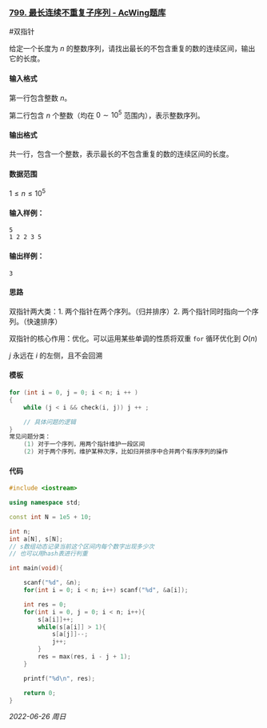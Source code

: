 ### [799. 最长连续不重复子序列 - AcWing题库](https://www.acwing.com/problem/content/801/)

#双指针

给定一个长度为 $n$ 的整数序列，请找出最长的不包含重复的数的连续区间，输出它的长度。

#### 输入格式

第一行包含整数 $n$。

第二行包含 $n$ 个整数（均在 $0∼10^5$ 范围内），表示整数序列。

#### 输出格式

共一行，包含一个整数，表示最长的不包含重复的数的连续区间的长度。

#### 数据范围

$1≤n≤10^5$

#### 输入样例：

```in
5
1 2 2 3 5
```

#### 输出样例：

```out
3
```

#### 思路

双指针两大类：1. 两个指针在两个序列。（归并排序）2. 两个指针同时指向一个序列。（快速排序）

双指针的核心作用：优化。可以运用某些单调的性质将双重 `for` 循环优化到 $O(n)$

$j$ 永远在 $i$ 的左侧，且不会回溯

#### 模板

```cpp
for (int i = 0, j = 0; i < n; i ++ )
{
    while (j < i && check(i, j)) j ++ ;

    // 具体问题的逻辑
}
常见问题分类：
    (1) 对于一个序列，用两个指针维护一段区间
    (2) 对于两个序列，维护某种次序，比如归并排序中合并两个有序序列的操作
```

#### 代码

```cpp
#include <iostream>

using namespace std;

const int N = 1e5 + 10;

int n;
int a[N], s[N];
// s数组动态记录当前这个区间内每个数字出现多少次
// 也可以用hash表进行判重

int main(void){

    scanf("%d", &n);
    for(int i = 0; i < n; i++) scanf("%d", &a[i]);

    int res = 0;
    for(int i = 0, j = 0; i < n; i++){
        s[a[i]]++;
        while(s[a[i]] > 1){
            s[a[j]]--;
            j++;
        }
        res = max(res, i - j + 1);
    }

    printf("%d\n", res);

    return 0;
}
```


*2022-06-26 周日*